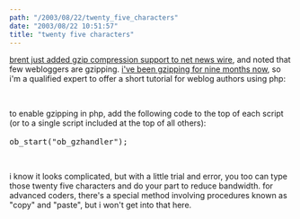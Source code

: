 ```yaml
---
path: "/2003/08/22/twenty_five_characters" 
date: "2003/08/22 10:51:57" 
title: "twenty five characters" 
---
```

<p><a href="http://inessential.com/?comments=1&amp;postid=2606">brent just added gzip compression support to net news wire</a>, and noted that few webloggers are gzipping. <a href="http://weblog.randomchaos.com/index.php?date=2002-11-24&amp;title=i%27m+gzipped">i've been gzipping for nine months now</a>, so i'm a qualified expert to offer a short tutorial for weblog authors using php:</p><br><p>to enable gzipping in php, add the following code to the top of each script (or to a single script included at the top of all others):<br /><br><tt>ob_start("ob_gzhandler");</tt></p><br><p>i know it looks complicated, but with a little trial and error, you too can type those twenty five characters and do your part to reduce bandwidth. for advanced coders, there's a special method involving procedures known as "copy" and "paste", but i won't get into that here.</p>